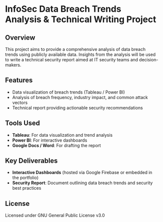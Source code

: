 # InfoSec Data Breach Trends Analysis & Technical Writing Project
## Overview
This project aims to provide a comprehensive analysis of data breach trends using publicly available data. Insights from the analysis will be used to write a technical security report aimed at IT security teams and decision-makers.

## Features
- Data visualization of breach trends (Tableau / Power BI)
- Analysis of breach frequency, industry impact, and common attack vectors
- Technical report providing actionable security recommendations

## Tools Used
- **Tableau**: For data visualization and trend analysis
- **Power BI**: For interactive dashboards
- **Google Docs / Word**: For drafting the report

## Key Deliverables
- **Interactive Dashboards** (hosted via Google Firebase or embedded in the portfolio)
- **Security Report**: Document outlining data breach trends and security best practices

## License
Licensed under GNU General Public License v3.0
